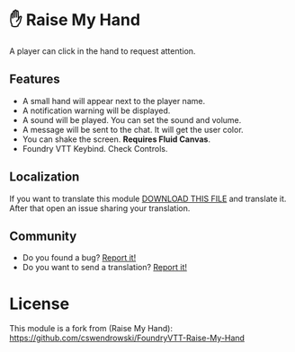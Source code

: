# ✋ Raise My Hand
A player can click in the hand to request attention.

## Features
- A small hand will appear next to the player name.
- A notification warning will be displayed.
- A sound will be played. You can set the sound and volume.
- A message will be sent to the chat. It will get the user color.
- You can shake the screen. **Requires Fluid Canvas**.
- Foundry VTT Keybind. Check Controls.

## Localization
If you want to translate this module [DOWNLOAD THIS FILE](https://raw.githubusercontent.com/brunocalado/raise-my-hand-plus/main/lang/en.json) and translate it. After that open an issue sharing your translation. 

## Community
- Do you found a bug? [Report it!](https://github.com/brunocalado/raise-my-hand-plus/issues)
- Do you want to send a translation? [Report it!](https://github.com/brunocalado/raise-my-hand-plus/issues)

# License
This module is a fork from (Raise My Hand): https://github.com/cswendrowski/FoundryVTT-Raise-My-Hand